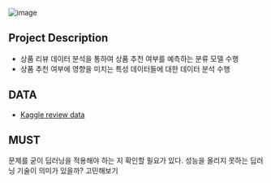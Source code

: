 ![image](https://user-images.githubusercontent.com/82854823/132149983-7b982c16-f88d-4eb3-8663-df44e37758f8.png)

## Project Description

* 상품 리뷰 데이터 분석을 통하여 상품 추천 여부를 예측하는 분류 모델 수행
* 상품 추천 여부에 영향을 미치는 특성 데이터들에 대한 데이터 분석 수행

## DATA

* [Kaggle review data]( https://www.kaggle.com/nicapotato/womens-ecommerce-clothing-reviews)

## MUST

문제를 굳이 딥러닝을 적용해야 하는 지 확인할 필요가 있다.
성능을 올리지 못하는 딥러닝 기술이 의미가 있을까? 고민해보기



